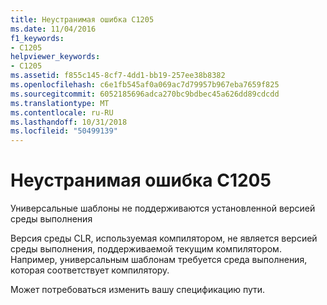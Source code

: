 ```yaml
---
title: Неустранимая ошибка C1205
ms.date: 11/04/2016
f1_keywords:
- C1205
helpviewer_keywords:
- C1205
ms.assetid: f855c145-8cf7-4dd1-bb19-257ee38b8382
ms.openlocfilehash: c6e1fb545af0a069ac7d79957b967eba7659f825
ms.sourcegitcommit: 6052185696adca270bc9bdbec45a626dd89cdcdd
ms.translationtype: MT
ms.contentlocale: ru-RU
ms.lasthandoff: 10/31/2018
ms.locfileid: "50499139"
---
```

# <a name="fatal-error-c1205"></a>Неустранимая ошибка C1205

Универсальные шаблоны не поддерживаются установленной версией среды выполнения

Версия среды CLR, используемая компилятором, не является версией среды выполнения, поддерживаемой текущим компилятором.  Например, универсальным шаблонам требуется среда выполнения, которая соответствует компилятору.

Может потребоваться изменить вашу спецификацию пути.
